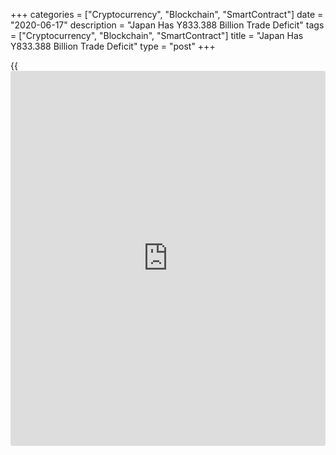 +++
categories = ["Cryptocurrency", "Blockchain", "SmartContract"]
date = "2020-06-17"
description = "Japan Has Y833.388 Billion Trade Deficit"
tags = ["Cryptocurrency", "Blockchain", "SmartContract"]
title = "Japan Has Y833.388 Billion Trade Deficit"
type = "post"
+++

{{<iframe id="large-banner" src="https://www.bounty.group/#slide=13.0" width="100%" height="600" scrolling="no" style="border: 0px solid rgb(216, 221, 230); border-radius: 3px;">}}

Japan had a merchandise trade deficit of 833.388 billion yen in May, the
Ministry of Finance said on Wednesday.

That beat forecasts for a shortfall of 970.8 billion yen following the
930 billion yen deficit in April.

Exports were down 28.3 percent on year, badly missing expectations for a
decline of 17.9 percent following the 21.9 percent drop in the previous
month.

Imports tumbled an annual 26.2 percent versus expectations for a fall of
15 percent after sinking 7.2 percent a month earlier.

For comments and feedback [contact](https://www.playgroundfx.com/contact/): editorial@rtt[news](https://www.letsplayfx.com/blog/forex-news-website/).com

[Economic News][1]

 **What parts of the world are seeing the best (and worst) economic
performances lately? Click[here][2] to check out our [Econ Scorecard][2]
and find out! See up-to-the-moment [ranking](https://www.playgroundfx.com/blog/crypto-exchange-ranking/)s for the best and worst
performers in [GDP][3], [unemployment rate][4], [inflation][5] and much
more.**

   1. www.rtt[news](https://www.letsplayfx.com/blog/forex-news-website/).com/Content/EconomicNews.aspx
   2. www.rtt[news](https://www.letsplayfx.com/blog/forex-news-website/).com/economic-scorecard/world-rank/retail-sales/highest-performance.aspx
   3. www.rtt[news](https://www.letsplayfx.com/blog/forex-news-website/).com/economic-scorecard/world-rank/GDP/highest-performance.aspx
   4. www.rtt[news](https://www.letsplayfx.com/blog/forex-news-website/).com/economic-scorecard/world-rank/unemployment-rate/lowest-performance.aspx
   5. www.rtt[news](https://www.letsplayfx.com/blog/forex-news-website/).com/economic-scorecard/world-rank/CPI/highest-performance.aspx